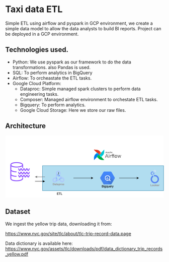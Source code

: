 # Taxi data ETL
Simple ETL using airflow and pyspark in GCP environment, we create a simple data model to allow the data analysts to build BI reports.
Project can be deployed in a GCP environment.
## Technologies used.
- Python: We use pyspark as our framework to do the data transformations. also Pandas is used.
- SQL: To perform analytics in BigQuery
- Airflow: To orcheastate the ETL tasks.
- Google Cloud Platform:
  - Dataproc: Simple managed spark clusters to perform data engineering tasks.
  - Composer: Managed airflow environment to orchestate ETL tasks.
  - Bigquery: To perform analytics.
  - Google Cloud Storage: Here we store our raw files.
 
## Architecture

![architecture](https://github.com/cesarAndramart/uber_etl/blob/main/ETL-2.png)

## Dataset
We ingest the yellow trip data, downloading it from: 

https://www.nyc.gov/site/tlc/about/tlc-trip-record-data.page

Data dictionary is available here:
https://www.nyc.gov/assets/tlc/downloads/pdf/data_dictionary_trip_records_yellow.pdf
